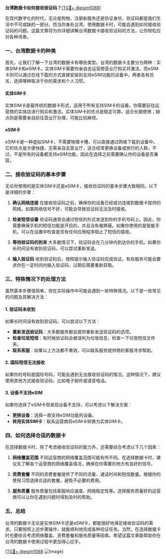 **台湾数据卡如何接收验证码？**[[TG💪+ @esim1088](https://t.me/s/esim1088)]

在现代数字化的时代，无论是购物、注册新服务还是验证身份，验证码都是我们生活中不可或缺的一部分。而当你身处台湾，使用数据卡时，可能会遇到如何接收验证码的问题。这篇文章将为你详细讲解台湾数据卡接收验证码的方法，让你轻松应对各种场景。

### 一、台湾数据卡的种类

首先，让我们了解一下台湾的数据卡有哪些类型。台湾的数据卡主要分为两种：实体SIM卡和eSIM卡。实体SIM卡需要你亲自去运营商营业厅购买并激活，而eSIM卡则可以通过在线下载的方式直接安装到支持eSIM功能的设备中。两者各有优劣，选择哪种取决于你的需求和个人习惯。

#### 实体SIM卡
实体SIM卡是最传统的数据卡形式，适用于所有支持SIM卡的设备。你需要前往运营商的实体店进行购买和激活。实体SIM卡的优点是稳定可靠，适合长期使用；缺点则是需要亲自前往营业厅办理，可能比较麻烦。

#### eSIM卡
eSIM卡是一种虚拟SIM卡，不需要物理卡槽，可以直接通过网络下载到设备中。它的优点是方便快捷，无需亲自去营业厅，适合经常更换设备或旅行的人群。不过，不是所有的设备都支持eSIM功能，因此在选择之前需要确认你的设备是否兼容。

### 二、接收验证码的基本步骤

无论你使用的是实体SIM卡还是eSIM卡，接收验证码的基本步骤大致相同。以下是详细的步骤：

1. **确认网络连接**
   在接收验证码之前，确保你的设备已经成功连接到数据卡提供的网络。如果网络信号不好，可能会导致验证码无法及时接收。

2. **检查短信设置**
   验证码通常会通过短信的形式发送到你的手机号码上。因此，你需要确保手机的短信功能是开启的，并且没有被屏蔽。如果你使用的是智能手机，可以在设置中检查是否有任何应用程序阻止了短信的接收。

3. **等待验证码的到来**
   大多数情况下，验证码会在几分钟内到达你的手机。如果你长时间没有收到验证码，可以尝试重新发送。

4. **输入验证码**
   收到验证码后，按照提示输入验证码完成验证。有些服务可能会要求你在一定时间内输入验证码，过期后需要重新获取。

### 三、特殊情况下的处理方法

虽然基本步骤很简单，但在实际操作中可能会遇到一些特殊情况。以下是一些常见的问题及其解决方法：

#### 1. 验证码未收到
如果长时间没有收到验证码，可以尝试以下方法：
- **重新发送验证码**：大多数服务都会提供重新发送验证码的选项。
- **检查垃圾短信**：有时候验证码会被误判为垃圾信息，检查一下垃圾短信文件夹。
- **联系客服**：如果以上方法都不奏效，可以联系服务提供商的客服寻求帮助。

#### 2. 国际短信无法接收
如果你的号码是国际号码，可能会遇到无法接收验证码的情况。这种情况下，建议使用其他方式接收验证码，比如电子邮件或语音电话。

#### 3. 设备不支持eSIM
如果你选择了eSIM卡但发现设备不支持，可以考虑以下解决方案：
- **更换设备**：选择一款支持eSIM功能的设备。
- **转用实体SIM卡**：联系运营商将eSIM卡转换为实体SIM卡。

### 四、如何选择合适的数据卡

在选择数据卡时，除了考虑接收验证码的能力外，还需要综合考虑以下几个因素：

1. **网络覆盖范围**
   不同运营商的网络覆盖范围可能有所不同。在选择数据卡时，建议先了解各个运营商的网络覆盖情况，确保在你需要的地方有良好的信号。

2. **资费套餐**
   不同的资费套餐提供了不同的流量、通话时间和短信数量。根据你的使用习惯选择合适的套餐，避免不必要的费用。

3. **服务质量**
   服务质量包括客服响应速度、网络稳定性等。选择服务质量好的运营商可以让你在遇到问题时得到及时的帮助。

### 五、总结

台湾的数据卡无论是实体SIM卡还是eSIM卡，都能很好地满足接收验证码的需求。只要按照上述步骤操作，就能顺利地完成各种验证任务。当然，在选择数据卡时也要综合考虑网络覆盖、资费套餐和服务质量等因素。希望这篇文章能帮助你在台湾的数据卡使用过程中更加得心应手。

[[TG💪+ @esim1088](https://t.me/s/esim1088) ![Image](https://i.postimg.cc/4NQfJmqS/Snipaste-2025-05-13-00-14-12.png)]